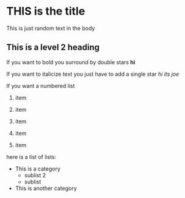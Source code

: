 # THIS is the title
This is just random text in the body

## This is a level 2 heading 

If you want to bold you surround by double stars **hi**


If you want to italicize text you just have to add a single star *hi its joe*

If you want a numbered list

1. item
2. item
3. item

1. item
1. item

here is a list of lists:
- This is a category
  - sublist 2
  - sublist
- This is another category
